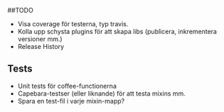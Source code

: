 
##TODO
* Visa coverage för testerna, typ travis.
* Kolla upp schysta plugins för att skapa libs (publicera, inkrementera versioner mm.)
* Release History

## Tests
* Unit tests för coffee-functionerna
* Capebara-testser (eller liknande) för att testa mixins mm.
* Spara en test-fil i varje mixin-mapp?
